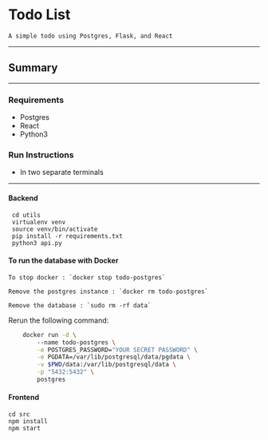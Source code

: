 # Todo List 
    A simple todo using Postgres, Flask, and React
---
## Summary
--- 
### Requirements
- Postgres
- React
- Python3 

### Run Instructions
- In two separate terminals
---
#### Backend
     cd utils
     virtualenv venv
     source venv/bin/activate
     pip install -r requirements.txt
     python3 api.py

#### To run the database with Docker

    To stop docker : `docker stop todo-postgres`

    Remove the postgres instance : `docker rm todo-postgres`

    Remove the database : `sudo rm -rf data`

Rerun the following command:

```bash
    docker run -d \        
        --name todo-postgres \
        -e POSTGRES_PASSWORD="YOUR SECRET PASSWORD" \
        -e PGDATA=/var/lib/postgresql/data/pgdata \
        -v $PWD/data:/var/lib/postgresql/data \
        -p "5432:5432" \
        postgres  
```        
#### Frontend
    cd src
    npm install
    npm start   


    


